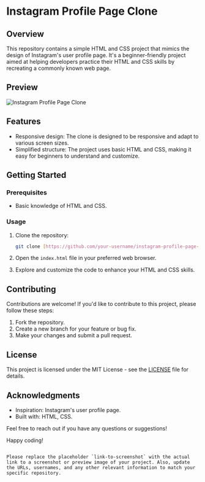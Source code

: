 # Instagram Profile Page Clone

## Overview

This repository contains a simple HTML and CSS project that mimics the design of Instagram's user profile page. It's a beginner-friendly project aimed at helping developers practice their HTML and CSS skills by recreating a commonly known web page.

## Preview

![Instagram Profile Page Clone](![instagram-profile-page-clone](https://github.com/vipul-dalal/instagram-profile-page-clone/assets/90231685/a0da784a-50c9-4a5d-b9dc-cbd5458ce727)
)

## Features

- Responsive design: The clone is designed to be responsive and adapt to various screen sizes.
- Simplified structure: The project uses basic HTML and CSS, making it easy for beginners to understand and customize.

## Getting Started

### Prerequisites

- Basic knowledge of HTML and CSS.

### Usage

1. Clone the repository:

   ```bash
   git clone [https://github.com/your-username/instagram-profile-page-clone.git](https://vipul-dalal.github.io/instagram-profile-page-clone/)
   ```

2. Open the `index.html` file in your preferred web browser.

3. Explore and customize the code to enhance your HTML and CSS skills.

## Contributing

Contributions are welcome! If you'd like to contribute to this project, please follow these steps:

1. Fork the repository.
2. Create a new branch for your feature or bug fix.
3. Make your changes and submit a pull request.

## License

This project is licensed under the MIT License - see the [LICENSE](LICENSE) file for details.

## Acknowledgments

- Inspiration: Instagram's user profile page.
- Built with: HTML, CSS.

Feel free to reach out if you have any questions or suggestions!

Happy coding!
```

Please replace the placeholder `link-to-screenshot` with the actual link to a screenshot or preview image of your project. Also, update the URLs, usernames, and any other relevant information to match your specific repository.
